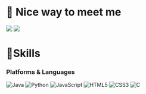 # 🤞 Nice way to meet me
<p>
  <a href="https://kimgwanjung.tistory.com/" target="_blank"><img src="http://img.shields.io/badge/-Tech%20blog-black?style=flat-square&logo=github"/></a>
  <a href="mailto:kimgwanjung0424@gmail.com" target="_blank"><img src="https://img.shields.io/badge/kimgwanjung0424-d14836?style=flat-square&logo=Gmail&logoColor=white"/></a>
</p>

# 💪Skills
### Platforms & Languages
![Java](https://img.shields.io/badge/Java-007396.svg?&style=for-the-badge&logo=Java&logoColor=white) ![Python](https://img.shields.io/badge/Python-3776AB.svg?&style=for-the-badge&logo=Python&logoColor=white) ![JavaScript](https://img.shields.io/badge/JavaScript-F7DF1E.svg?&style=for-the-badge&logo=JavaScript&logoColor=white)
![HTML5](https://img.shields.io/badge/HTML5-E34F26.svg?&style=for-the-badge&logo=HTML5&logoColor=white) ![CSS3](https://img.shields.io/badge/CSS3-1572B6.svg?&style=for-the-badge&logo=CSS3&logoColor=white) ![C](https://img.shields.io/badge/C-A8B9CC?style=for-the-badge&logo=C&logoColor=white)
